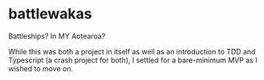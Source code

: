 # battlewakas

Battleships? In MY Aotearoa?

While this was both a project in itself as well as an introduction to TDD and Typescript (a crash project for both), I settled for a bare-minimum MVP as I wished to move on.
